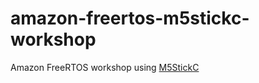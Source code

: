 # amazon-freertos-m5stickc-workshop

Amazon FreeRTOS workshop using [M5StickC](https://docs.m5stack.com/#/en/core/m5stickc)


